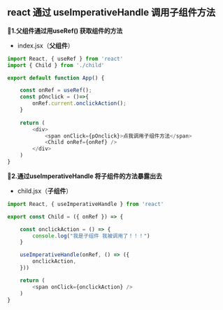 
## react 通过 useImperativeHandle 调用子组件方法

🎉**1.父组件通过用useRef() 获取组件的方法**

 - index.jsx（**父组件**）

```js
import React, { useRef } from 'react'
import { Child } from './child'

export default function App() {

    const onRef = useRef();
    const pOnclick = ()=>{
        onRef.current.onclickAction();
    }
    
    return (
        <div>
            <span onClick={pOnclick}>点我调用子组件方法</span>
            <Child onRef={onRef} />
        </div>
    )
}

```

🎉**2.通过useImperativeHandle 将子组件的方法暴露出去**

 - child.jsx（**子组件**）

```js
import React, { useImperativeHandle } from 'react'

export const Child = ({ onRef }) => {

    const onclickAction = () => {
        console.log("我是子组件 我被调用了！！！")
    }

    useImperativeHandle(onRef, () => ({
        onclickAction,
    }))

    return (
        <span onClick={onclickAction} />
    )
}

```



